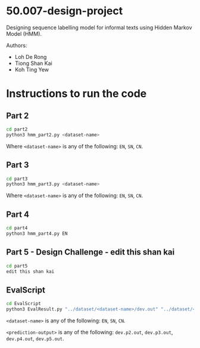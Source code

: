# 50.007-design-project

Designing sequence labelling model for informal texts using Hidden Markov Model (HMM).

Authors:

- Loh De Rong
- Tiong Shan Kai
- Koh Ting Yew

# Instructions to run the code



## Part 2

```bash
cd part2
python3 hmm_part2.py <dataset-name>
```

Where `<dataset-name>` is any of the following: `EN`, `SN`, `CN`. 

## Part 3

```bash
cd part3
python3 hmm_part3.py <dataset-name>
```

Where `<dataset-name>` is any of the following: `EN`, `SN`, `CN`. 

## Part 4

```bash
cd part4
python3 hmm_part4.py EN
```

## Part 5 - Design Challenge - edit this shan kai

```bash
cd part5
edit this shan kai
```

## EvalScript

```bash
cd EvalScript
python3 EvalResult.py "../dataset/<dataset-name>/dev.out" "../dataset/<dataset-name>/<prediction-output>"
```

`<dataset-name>` is any of the following: `EN`, `SN`, `CN`. 

`<prediction-output>` is any of the following: `dev.p2.out`, `dev.p3.out`, `dev.p4.out`, `dev.p5.out`.

